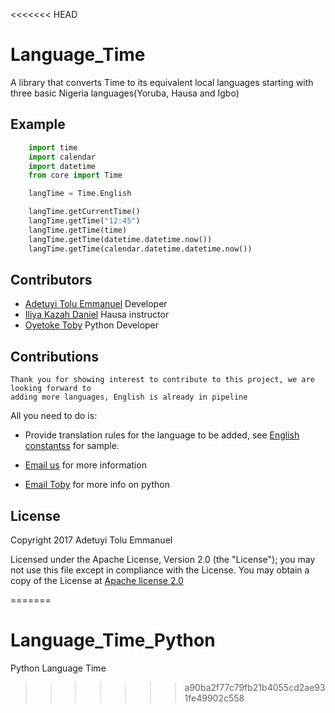 <<<<<<< HEAD
# Language_Time

A library that converts Time to its equivalent local languages starting with three basic Nigeria languages(Yoruba, Hausa and Igbo) 

## Example

```Python
	import time
	import calendar
	import datetime
	from core import Time

	langTime = Time.English

	langTime.getCurrentTime()
	langTime.getTime("12:45")
	langTime.getTime(time)
	langTime.getTime(datetime.datetime.now())
	langTime.getTime(calendar.datetime.datetime.now())


```

## Contributors
* [Adetuyi Tolu Emmanuel](https://twitter.com/AdetuyiTolu) Developer
* [Iliya Kazah Daniel](https://www.facebook.com/iliya.daniel.9843) Hausa instructor
* [Oyetoke Toby](https://facebook.com/oyetoke.toby) Python Developer

## Contributions

	Thank you for showing interest to contribute to this project, we are looking forward to
	adding more languages, English is already in pipeline
All you need to do is:
* Provide translation rules for the language to be added, see [English constantss](nglocaltimes/src/main/java/com/crevation/nglocaltime/english/constantss.java) for sample.

* [Email us](mailto:tolu.adetuyi@gmail.com) for more information
* [Email Toby](mailto:oyetoketoby80@gmail.com) for more info on python
	
## License

   Copyright 2017 Adetuyi Tolu Emmanuel

   Licensed under the Apache License, Version 2.0 (the "License");
   you may not use this file except in compliance with the License.
   You may obtain a copy of the License at [Apache license 2.0](http://www.apache.org/licenses/LICENSE-2.0)

=======
# Language_Time_Python
Python Language Time
>>>>>>> a90ba2f77c79fb21b4055cd2ae931fe49902c558
